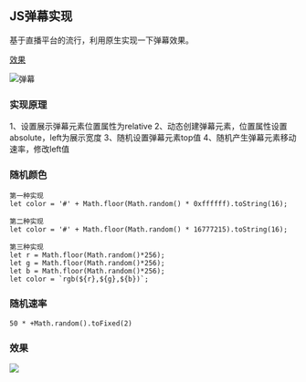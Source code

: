 ## JS弹幕实现


基于直播平台的流行，利用原生实现一下弹幕效果。

[效果](https://bestvist.github.io/barrage-div/src/example.html)

![弹幕](http://blog-images.bestvist.com/barrage.png)
<!--more-->

### 实现原理

1、设置展示弹幕元素位置属性为relative
2、动态创建弹幕元素，位置属性设置absolute，left为展示宽度
3、随机设置弹幕元素top值
4、随机产生弹幕元素移动速率，修改left值

### 随机颜色

    第一种实现
    let color = '#' + Math.floor(Math.random() * 0xffffff).toString(16);
    
    第二种实现
    let color = '#' + Math.floor(Math.random() * 16777215).toString(16);

    第三种实现
    let r = Math.floor(Math.random()*256);
    let g = Math.floor(Math.random()*256);
    let b = Math.floor(Math.random()*256);
    let color = `rgb(${r},${g},${b})`;

### 随机速率

    50 * +Math.random().toFixed(2)

### 效果

![](http://blog-images.bestvist.com/barrage.gif)
